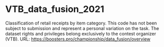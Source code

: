 # VTB_data_fusion_2021
Classification of retail receipts by item category.
This code has not been subject to submission and represent a personal variation on the task.
The dataset rights and privileges belong exclusively to the contest organizer (VTB).
URL: https://boosters.pro/championship/data_fusion/overview
